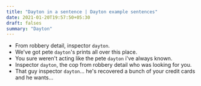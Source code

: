 ```yaml
---
title: "Dayton in a sentence | Dayton example sentences"
date: 2021-01-20T19:57:50+05:30
draft: falses
summary: "Dayton"
---
```

- From robbery detail, inspector `dayton`.
- We've got pete `dayton`'s prints all over this place.
- You sure weren't acting like the pete `dayton` i've always known.
- Inspector `dayton`, the cop from robbery detail who was looking for you.
- That guy inspector `dayton`... he's recovered a bunch of your credit cards and he wants...
                 
